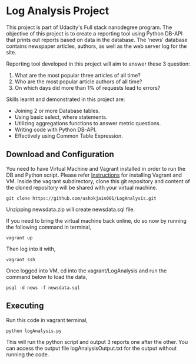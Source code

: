 Log Analysis Project
====================
This project is part of Udacity's Full stack nanodegree program.
The objective of this project is to create a reporting tool using Python DB-API that prints out reports based on data in the database.
The 'news' database contains newspaper articles, authors, as well as the web server log for the site.

Reporting tool developed in this project will aim to answer these 3 question:
1. What are the most popular three articles of all time?
2. Who are the most popular article authors of all time?
3. On which days did more than 1% of requests lead to errors?

Skills learnt and demonstrated in this project are:
* Joining 2 or more Database tables.
* Using basic select, where statements.
* Utilizing aggregations functions to answer metric questions.
* Writing code with Python DB-API.
* Effectively using Common Table Expression.

## Download and Configuration
You need to have Virtual Machine and Vagrant installed in order to run the DB and Python script.
Please refer [Instructions](https://classroom.udacity.com/nanodegrees/nd004/parts/8d3e23e1-9ab6-47eb-b4f3-d5dc7ef27bf0/modules/bc51d967-cb21-46f4-90ea-caf73439dc59/lessons/5475ecd6-cfdb-4418-85a2-f2583074c08d/concepts/14c72fe3-e3fe-4959-9c4b-467cf5b7c3a0)
 for installing Vagrant and VM.
Inside the vagrant subdirectory, clone this git repository and content of the cloned repository will be shared with your virtual machine.
```
git clone https://github.com/ashokjain001/LogAnalysis.git
```
 Unzipping newsdata.zip will create newsdata.sql file.

If you need to bring the virtual machine back online, do so now by running the following command in terminal,
```
vagrant up
 ```
 Then log into it with,
 ```
 vagrant ssh
 ```
 Once logged into VM, cd into the vagrant/LogAnalysis
and run the command below to load the data,
```
psql -d news -f newsdata.sql
```
## Executing
Run this code in vagrant terminal,
```
python logAnalysis.py
```
This will run the python script and output 3 reports one after the other. You can access the output file logAnalysisOutput.txt for the output without running the code.